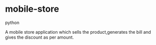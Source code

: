 # mobile-store

python

A mobile store application which sells the product,generates the bill and gives the discount as per amount.
